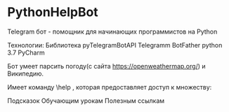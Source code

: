 # PythonHelpBot

Telegram бот - помощник для начинающих программистов на Python

Технологии:
Библиотека pyTelegramBotAPI
Telegramm BotFather
python 3.7
PyCharm


Бот умеет парсить погоду(с сайта https://openweathermap.org/) и Википедию.

Имеет команду \help , которая предоставляет доступ к множеству:

Подсказок
Обучающим урокам
Полезным ссылкам
